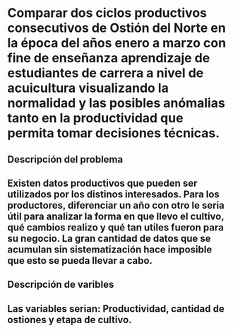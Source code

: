 # Comparar dos ciclos productivos consecutivos de Ostión del Norte en la época del años enero a marzo con fine de enseñanza aprendizaje de estudiantes de carrera a nivel de acuicultura visualizando la normalidad y las posibles anómalias tanto en la productividad que permita tomar decisiones técnicas.
## Descripción del problema
## Existen datos productivos que pueden ser utilizados por los distinos interesados. Para los productores, diferenciar un año con otro le seria útil para analizar la forma en que llevo el cultivo, qué cambios realizo y qué tan utiles fueron para su negocio. La gran cantidad de datos que se acumulan sin sistematización hace imposible que esto se pueda llevar a cabo.
## Descripción de varibles
## Las variables serian: Productividad, cantidad de ostiones y etapa de cultivo.
